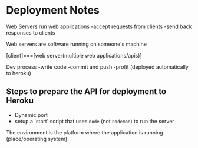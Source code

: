 # Deployment Notes

Web Servers run web applications
-accept requests from clients
-send back responses to clients

Web servers are software running on someone's machine

[client]===[web server(multiple web applications/apis)]

Dev process
-write code
-commit and push
-profit (deployed automatically to heroku)

## Steps to prepare the API for deployment to Heroku

- Dynamic port
- setup a 'start' script that uses `node` (not `nodemon`) to run the server

The environment is the platform where the application is running. (place/operating system)


